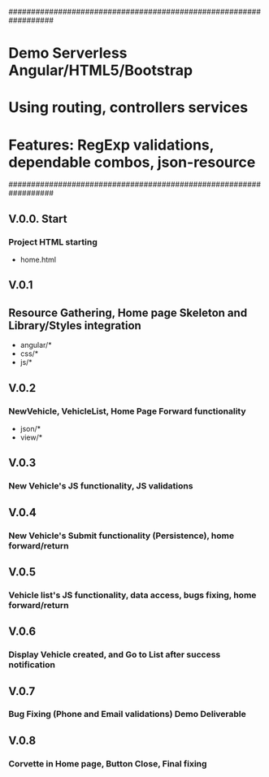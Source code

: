 ##################################################################
#  Demo Serverless Angular/HTML5/Bootstrap                         #
#  Using routing, controllers services                           #
#  Features: RegExp validations, dependable combos, json-resource #
##################################################################


##  V.0.0. Start    #
###  Project HTML starting
+ home.html

##  V.0.1    #
## Resource Gathering, Home page Skeleton and Library/Styles integration
+ angular/*
+ css/*
+ js/*

##  V.0.2    #
### NewVehicle, VehicleList, Home Page Forward functionality
+ json/*
+ view/*

##  V.0.3    #
### New Vehicle's JS functionality, JS validations 

##  V.0.4    #
### New Vehicle's Submit functionality (Persistence), home forward/return 

##  V.0.5    #
### Vehicle list's JS functionality, data access, bugs fixing, home forward/return 

##  V.0.6  # 
### Display Vehicle created, and Go to List after success notification 


##  V.0.7  # 
### Bug Fixing (Phone and Email validations) Demo Deliverable

##  V.0.8  # 
### Corvette in Home page, Button Close, Final fixing 
